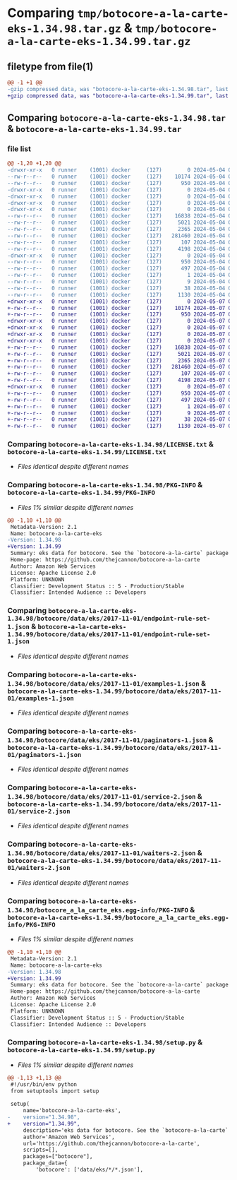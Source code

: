 # Comparing `tmp/botocore-a-la-carte-eks-1.34.98.tar.gz` & `tmp/botocore-a-la-carte-eks-1.34.99.tar.gz`

## filetype from file(1)

```diff
@@ -1 +1 @@
-gzip compressed data, was "botocore-a-la-carte-eks-1.34.98.tar", last modified: Sat May  4 01:01:23 2024, max compression
+gzip compressed data, was "botocore-a-la-carte-eks-1.34.99.tar", last modified: Tue May  7 01:02:25 2024, max compression
```

## Comparing `botocore-a-la-carte-eks-1.34.98.tar` & `botocore-a-la-carte-eks-1.34.99.tar`

### file list

```diff
@@ -1,20 +1,20 @@
-drwxr-xr-x   0 runner    (1001) docker     (127)        0 2024-05-04 01:01:23.978115 botocore-a-la-carte-eks-1.34.98/
--rw-r--r--   0 runner    (1001) docker     (127)    10174 2024-05-04 01:01:23.000000 botocore-a-la-carte-eks-1.34.98/LICENSE.txt
--rw-r--r--   0 runner    (1001) docker     (127)      950 2024-05-04 01:01:23.978115 botocore-a-la-carte-eks-1.34.98/PKG-INFO
-drwxr-xr-x   0 runner    (1001) docker     (127)        0 2024-05-04 01:01:23.974115 botocore-a-la-carte-eks-1.34.98/botocore/
-drwxr-xr-x   0 runner    (1001) docker     (127)        0 2024-05-04 01:01:23.974115 botocore-a-la-carte-eks-1.34.98/botocore/data/
-drwxr-xr-x   0 runner    (1001) docker     (127)        0 2024-05-04 01:01:23.974115 botocore-a-la-carte-eks-1.34.98/botocore/data/eks/
-drwxr-xr-x   0 runner    (1001) docker     (127)        0 2024-05-04 01:01:23.974115 botocore-a-la-carte-eks-1.34.98/botocore/data/eks/2017-11-01/
--rw-r--r--   0 runner    (1001) docker     (127)    16838 2024-05-04 01:01:11.000000 botocore-a-la-carte-eks-1.34.98/botocore/data/eks/2017-11-01/endpoint-rule-set-1.json
--rw-r--r--   0 runner    (1001) docker     (127)     5021 2024-05-04 01:01:11.000000 botocore-a-la-carte-eks-1.34.98/botocore/data/eks/2017-11-01/examples-1.json
--rw-r--r--   0 runner    (1001) docker     (127)     2365 2024-05-04 01:01:11.000000 botocore-a-la-carte-eks-1.34.98/botocore/data/eks/2017-11-01/paginators-1.json
--rw-r--r--   0 runner    (1001) docker     (127)   281460 2024-05-04 01:01:11.000000 botocore-a-la-carte-eks-1.34.98/botocore/data/eks/2017-11-01/service-2.json
--rw-r--r--   0 runner    (1001) docker     (127)      107 2024-05-04 01:01:11.000000 botocore-a-la-carte-eks-1.34.98/botocore/data/eks/2017-11-01/service-2.sdk-extras.json
--rw-r--r--   0 runner    (1001) docker     (127)     4198 2024-05-04 01:01:11.000000 botocore-a-la-carte-eks-1.34.98/botocore/data/eks/2017-11-01/waiters-2.json
-drwxr-xr-x   0 runner    (1001) docker     (127)        0 2024-05-04 01:01:23.978115 botocore-a-la-carte-eks-1.34.98/botocore_a_la_carte_eks.egg-info/
--rw-r--r--   0 runner    (1001) docker     (127)      950 2024-05-04 01:01:23.000000 botocore-a-la-carte-eks-1.34.98/botocore_a_la_carte_eks.egg-info/PKG-INFO
--rw-r--r--   0 runner    (1001) docker     (127)      497 2024-05-04 01:01:23.000000 botocore-a-la-carte-eks-1.34.98/botocore_a_la_carte_eks.egg-info/SOURCES.txt
--rw-r--r--   0 runner    (1001) docker     (127)        1 2024-05-04 01:01:23.000000 botocore-a-la-carte-eks-1.34.98/botocore_a_la_carte_eks.egg-info/dependency_links.txt
--rw-r--r--   0 runner    (1001) docker     (127)        9 2024-05-04 01:01:23.000000 botocore-a-la-carte-eks-1.34.98/botocore_a_la_carte_eks.egg-info/top_level.txt
--rw-r--r--   0 runner    (1001) docker     (127)       38 2024-05-04 01:01:23.978115 botocore-a-la-carte-eks-1.34.98/setup.cfg
--rw-r--r--   0 runner    (1001) docker     (127)     1130 2024-05-04 01:01:23.000000 botocore-a-la-carte-eks-1.34.98/setup.py
+drwxr-xr-x   0 runner    (1001) docker     (127)        0 2024-05-07 01:02:25.956099 botocore-a-la-carte-eks-1.34.99/
+-rw-r--r--   0 runner    (1001) docker     (127)    10174 2024-05-07 01:02:25.000000 botocore-a-la-carte-eks-1.34.99/LICENSE.txt
+-rw-r--r--   0 runner    (1001) docker     (127)      950 2024-05-07 01:02:25.956099 botocore-a-la-carte-eks-1.34.99/PKG-INFO
+drwxr-xr-x   0 runner    (1001) docker     (127)        0 2024-05-07 01:02:25.952099 botocore-a-la-carte-eks-1.34.99/botocore/
+drwxr-xr-x   0 runner    (1001) docker     (127)        0 2024-05-07 01:02:25.952099 botocore-a-la-carte-eks-1.34.99/botocore/data/
+drwxr-xr-x   0 runner    (1001) docker     (127)        0 2024-05-07 01:02:25.952099 botocore-a-la-carte-eks-1.34.99/botocore/data/eks/
+drwxr-xr-x   0 runner    (1001) docker     (127)        0 2024-05-07 01:02:25.956099 botocore-a-la-carte-eks-1.34.99/botocore/data/eks/2017-11-01/
+-rw-r--r--   0 runner    (1001) docker     (127)    16838 2024-05-07 01:02:10.000000 botocore-a-la-carte-eks-1.34.99/botocore/data/eks/2017-11-01/endpoint-rule-set-1.json
+-rw-r--r--   0 runner    (1001) docker     (127)     5021 2024-05-07 01:02:10.000000 botocore-a-la-carte-eks-1.34.99/botocore/data/eks/2017-11-01/examples-1.json
+-rw-r--r--   0 runner    (1001) docker     (127)     2365 2024-05-07 01:02:10.000000 botocore-a-la-carte-eks-1.34.99/botocore/data/eks/2017-11-01/paginators-1.json
+-rw-r--r--   0 runner    (1001) docker     (127)   281460 2024-05-07 01:02:10.000000 botocore-a-la-carte-eks-1.34.99/botocore/data/eks/2017-11-01/service-2.json
+-rw-r--r--   0 runner    (1001) docker     (127)      107 2024-05-07 01:02:10.000000 botocore-a-la-carte-eks-1.34.99/botocore/data/eks/2017-11-01/service-2.sdk-extras.json
+-rw-r--r--   0 runner    (1001) docker     (127)     4198 2024-05-07 01:02:10.000000 botocore-a-la-carte-eks-1.34.99/botocore/data/eks/2017-11-01/waiters-2.json
+drwxr-xr-x   0 runner    (1001) docker     (127)        0 2024-05-07 01:02:25.956099 botocore-a-la-carte-eks-1.34.99/botocore_a_la_carte_eks.egg-info/
+-rw-r--r--   0 runner    (1001) docker     (127)      950 2024-05-07 01:02:25.000000 botocore-a-la-carte-eks-1.34.99/botocore_a_la_carte_eks.egg-info/PKG-INFO
+-rw-r--r--   0 runner    (1001) docker     (127)      497 2024-05-07 01:02:25.000000 botocore-a-la-carte-eks-1.34.99/botocore_a_la_carte_eks.egg-info/SOURCES.txt
+-rw-r--r--   0 runner    (1001) docker     (127)        1 2024-05-07 01:02:25.000000 botocore-a-la-carte-eks-1.34.99/botocore_a_la_carte_eks.egg-info/dependency_links.txt
+-rw-r--r--   0 runner    (1001) docker     (127)        9 2024-05-07 01:02:25.000000 botocore-a-la-carte-eks-1.34.99/botocore_a_la_carte_eks.egg-info/top_level.txt
+-rw-r--r--   0 runner    (1001) docker     (127)       38 2024-05-07 01:02:25.956099 botocore-a-la-carte-eks-1.34.99/setup.cfg
+-rw-r--r--   0 runner    (1001) docker     (127)     1130 2024-05-07 01:02:25.000000 botocore-a-la-carte-eks-1.34.99/setup.py
```

### Comparing `botocore-a-la-carte-eks-1.34.98/LICENSE.txt` & `botocore-a-la-carte-eks-1.34.99/LICENSE.txt`

 * *Files identical despite different names*

### Comparing `botocore-a-la-carte-eks-1.34.98/PKG-INFO` & `botocore-a-la-carte-eks-1.34.99/PKG-INFO`

 * *Files 1% similar despite different names*

```diff
@@ -1,10 +1,10 @@
 Metadata-Version: 2.1
 Name: botocore-a-la-carte-eks
-Version: 1.34.98
+Version: 1.34.99
 Summary: eks data for botocore. See the `botocore-a-la-carte` package for more info.
 Home-page: https://github.com/thejcannon/botocore-a-la-carte
 Author: Amazon Web Services
 License: Apache License 2.0
 Platform: UNKNOWN
 Classifier: Development Status :: 5 - Production/Stable
 Classifier: Intended Audience :: Developers
```

### Comparing `botocore-a-la-carte-eks-1.34.98/botocore/data/eks/2017-11-01/endpoint-rule-set-1.json` & `botocore-a-la-carte-eks-1.34.99/botocore/data/eks/2017-11-01/endpoint-rule-set-1.json`

 * *Files identical despite different names*

### Comparing `botocore-a-la-carte-eks-1.34.98/botocore/data/eks/2017-11-01/examples-1.json` & `botocore-a-la-carte-eks-1.34.99/botocore/data/eks/2017-11-01/examples-1.json`

 * *Files identical despite different names*

### Comparing `botocore-a-la-carte-eks-1.34.98/botocore/data/eks/2017-11-01/paginators-1.json` & `botocore-a-la-carte-eks-1.34.99/botocore/data/eks/2017-11-01/paginators-1.json`

 * *Files identical despite different names*

### Comparing `botocore-a-la-carte-eks-1.34.98/botocore/data/eks/2017-11-01/service-2.json` & `botocore-a-la-carte-eks-1.34.99/botocore/data/eks/2017-11-01/service-2.json`

 * *Files identical despite different names*

### Comparing `botocore-a-la-carte-eks-1.34.98/botocore/data/eks/2017-11-01/waiters-2.json` & `botocore-a-la-carte-eks-1.34.99/botocore/data/eks/2017-11-01/waiters-2.json`

 * *Files identical despite different names*

### Comparing `botocore-a-la-carte-eks-1.34.98/botocore_a_la_carte_eks.egg-info/PKG-INFO` & `botocore-a-la-carte-eks-1.34.99/botocore_a_la_carte_eks.egg-info/PKG-INFO`

 * *Files 1% similar despite different names*

```diff
@@ -1,10 +1,10 @@
 Metadata-Version: 2.1
 Name: botocore-a-la-carte-eks
-Version: 1.34.98
+Version: 1.34.99
 Summary: eks data for botocore. See the `botocore-a-la-carte` package for more info.
 Home-page: https://github.com/thejcannon/botocore-a-la-carte
 Author: Amazon Web Services
 License: Apache License 2.0
 Platform: UNKNOWN
 Classifier: Development Status :: 5 - Production/Stable
 Classifier: Intended Audience :: Developers
```

### Comparing `botocore-a-la-carte-eks-1.34.98/setup.py` & `botocore-a-la-carte-eks-1.34.99/setup.py`

 * *Files 1% similar despite different names*

```diff
@@ -1,13 +1,13 @@
 #!/usr/bin/env python
 from setuptools import setup
 
 setup(
     name='botocore-a-la-carte-eks',
-    version="1.34.98",
+    version="1.34.99",
     description='eks data for botocore. See the `botocore-a-la-carte` package for more info.',
     author='Amazon Web Services',
     url='https://github.com/thejcannon/botocore-a-la-carte',
     scripts=[],
     packages=["botocore"],
     package_data={
         'botocore': ['data/eks/*/*.json'],
```

